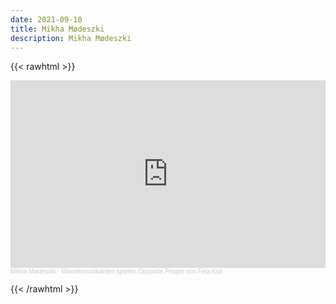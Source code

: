 ```yaml
---
date: 2021-09-10
title: Mikha Mødeszki
description: Mikha Mødeszki
---
```


{{< rawhtml >}}

<iframe width="100%" height="300" scrolling="no" frameborder="no" allow="autoplay" src="https://w.soundcloud.com/player/?url=https%3A//api.soundcloud.com/tracks/1121916796&color=%23ff5500&auto_play=false&hide_related=false&show_comments=true&show_user=true&show_reposts=false&show_teaser=true&visual=true"></iframe><div style="font-size: 10px; color: #cccccc;line-break: anywhere;word-break: normal;overflow: hidden;white-space: nowrap;text-overflow: ellipsis; font-family: Interstate,Lucida Grande,Lucida Sans Unicode,Lucida Sans,Garuda,Verdana,Tahoma,sans-serif;font-weight: 100;"><a href="https://soundcloud.com/mikha-moedeszki" title="Mikha Mødeszki" target="_blank" style="color: #cccccc; text-decoration: none;">Mikha Mødeszki</a> · <a href="https://soundcloud.com/mikha-moedeszki/wandermusikanten-spielen-opposite-people-von-fela-kuti" title="Wandermusikanten spielen Opposite People von Fela Kuti" target="_blank" style="color: #cccccc; text-decoration: none;">Wandermusikanten spielen Opposite People von Fela Kuti</a></div>

{{< /rawhtml >}}
